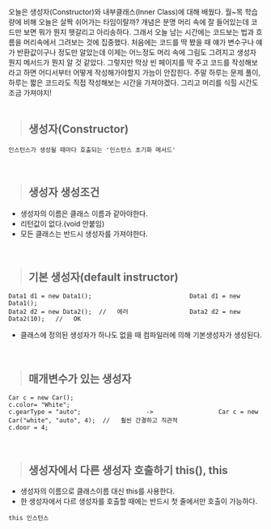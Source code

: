 오늘은 생성자(Constructor)와 내부클래스(Inner Class)에 대해 배웠다. 월~목 학습량에 비해 오늘은 살짝 쉬어가는 타임이랄까? 개념은 분명 머리 속에 잘 들어있는데 코드만 보면 뭐가 뭔지 헷갈리고 아리송하다. 그래서 오늘 남는 시간에는 코드보는 법과 흐름을 머리속에서 그려보는 것에 집중했다. 처음에는 코드를 딱 봤을 때 얘가 변수구나 얘가 반환값이구나 정도만 알았는데 이제는 어느정도 머리 속에 그림도 그려지고 생성자 뭔지 메서드가 뭔지 알 것 같았다. 그렇지만 막상 빈 페이지를 딱 주고 코드를 작성해보라고 하면 어디서부터 어떻게 작성해가야할지 가늠이 안잡힌다. 주말 하루는 문제 풀이, 하루는 짧은 코드라도 직접 작성해보는 시간을 가져야겠다. 그리고 머리를 식힐 시간도 조금 가져야지! 
<br><br>

> ## 생성자(Constructor)
```
인스턴스가 생성될 때마다 호출되는 '인스턴스 초기화 메서드'
```
<br>

> ## 생성자 생성조건
- 생성자의 이름은 클래스 이름과 같아야한다.
- 리턴값이 없다.(void 안붙임)
- 모든 클래스는 반드시 생성자를 가져야한다.

<br>

> ## 기본 생성자(default instructor)
```
Data1 d1 = new Data1();                           Data1 d1 = new Data1();
Data2 d2 = new Data2();  //   에러                 Data2 d2 = new Data2(10);   //   OK
```
-  클래스에 정의된 생성자가 하나도 없을 때 컴파일러에 의해 기본생성자가 생성된다.

<br>

> ## 매개변수가 있는 생성자
```
Car c = new Car();                            
c.color= "White";                                   
c.gearType = "auto";                  ->                  Car c = new Car("white", "auto", 4);  //   훨씬 간결하고 직관적   
c.door = 4;
```

<br>

> ## 생성자에서 다른 생성자 호출하기 this(), this

- 생성자의 이름으로 클래스이름 대신 this를 사용한다.
- 한 생성자에서 다르 생성자를 호출할 때에는 반드시 첫 줄에서만 호출이 가능하다.

```
this 인스턴스 

